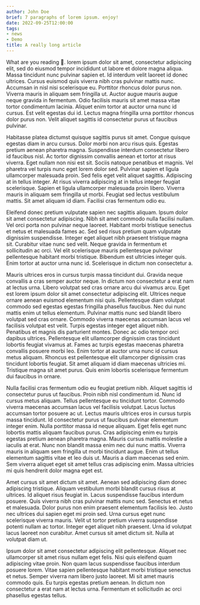 ```yaml
---
author: John Doe
brief: 7 paragraphs of lorem ipsum. enjoy!
date: 2022-09-25T12:00:00
tags:
- news
- Demo
title: A really long article
---
```



<span class="first-letter">W</span>hat are you reading 🤣. lorem ipsum dolor sit amet, consectetur adipiscing elit, sed do
eiusmod tempor incididunt ut labore et dolore magna aliqua. Massa
tincidunt nunc pulvinar sapien et. Id interdum velit laoreet id donec
ultrices. Cursus euismod quis viverra nibh cras pulvinar mattis
nunc. Accumsan in nisl nisi scelerisque eu. Porttitor rhoncus dolor
purus non. Viverra mauris in aliquam sem fringilla ut. Auctor augue
mauris augue neque gravida in fermentum. Odio facilisis mauris sit
amet massa vitae tortor condimentum lacinia. Aliquet enim tortor at
auctor urna nunc id cursus. Est velit egestas dui id. Lectus magna
fringilla urna porttitor rhoncus dolor purus non. Velit aliquet
sagittis id consectetur purus ut faucibus pulvinar.

Habitasse platea dictumst quisque sagittis purus sit amet. Congue
quisque egestas diam in arcu cursus. Dolor morbi non arcu risus
quis. Egestas pretium aenean pharetra magna. Suspendisse interdum
consectetur libero id faucibus nisl. Ac tortor dignissim convallis
aenean et tortor at risus viverra. Eget nullam non nisi est
sit. Sociis natoque penatibus et magnis. Vel pharetra vel turpis nunc
eget lorem dolor sed. Pulvinar sapien et ligula ullamcorper malesuada
proin. Sed felis eget velit aliquet sagittis. Adipiscing at in tellus
integer. At risus viverra adipiscing at in tellus integer feugiat
scelerisque. Sapien et ligula ullamcorper malesuada proin
libero. Viverra mauris in aliquam sem fringilla ut morbi. Feugiat sed
lectus vestibulum mattis. Sit amet aliquam id diam. Facilisi cras
fermentum odio eu.

Eleifend donec pretium vulputate sapien nec sagittis aliquam. Ipsum
dolor sit amet consectetur adipiscing. Nibh sit amet commodo nulla
facilisi nullam. Vel orci porta non pulvinar neque laoreet. Habitant
morbi tristique senectus et netus et malesuada fames ac. Sed sed risus
pretium quam vulputate dignissim suspendisse. Integer eget aliquet
nibh praesent tristique magna sit. Curabitur vitae nunc sed
velit. Neque gravida in fermentum et sollicitudin ac orci. Vel elit
scelerisque mauris pellentesque pulvinar pellentesque habitant morbi
tristique. Bibendum est ultricies integer quis. Enim tortor at auctor
urna nunc id. Scelerisque in dictum non consectetur a.

Mauris ultrices eros in cursus turpis massa tincidunt dui. Gravida
neque convallis a cras semper auctor neque. In dictum non consectetur
a erat nam at lectus urna. Libero volutpat sed cras ornare arcu dui
vivamus arcu. Eget est lorem ipsum dolor sit amet consectetur
adipiscing elit. Ultrices neque ornare aenean euismod elementum nisi
quis. Pellentesque diam volutpat commodo sed egestas egestas fringilla
phasellus faucibus. Nec dui nunc mattis enim ut tellus
elementum. Pulvinar mattis nunc sed blandit libero volutpat sed cras
ornare. Commodo viverra maecenas accumsan lacus vel facilisis volutpat
est velit. Turpis egestas integer eget aliquet nibh. Penatibus et
magnis dis parturient montes. Donec ac odio tempor orci dapibus
ultrices. Pellentesque elit ullamcorper dignissim cras tincidunt
lobortis feugiat vivamus at. Fames ac turpis egestas maecenas pharetra
convallis posuere morbi leo. Enim tortor at auctor urna nunc id cursus
metus aliquam. Rhoncus est pellentesque elit ullamcorper dignissim
cras tincidunt lobortis feugiat. Sit amet aliquam id diam maecenas
ultricies mi. Tristique magna sit amet purus. Quis enim lobortis
scelerisque fermentum dui faucibus in ornare.

Nulla facilisi cras fermentum odio eu feugiat pretium nibh. Aliquet
sagittis id consectetur purus ut faucibus. Proin nibh nisl condimentum
id. Nunc id cursus metus aliquam. Tellus pellentesque eu tincidunt
tortor. Commodo viverra maecenas accumsan lacus vel facilisis
volutpat. Lacus luctus accumsan tortor posuere ac ut. Lectus mauris
ultrices eros in cursus turpis massa tincidunt. Id consectetur purus
ut faucibus pulvinar elementum integer enim. Nulla porttitor massa id
neque aliquam. Eget felis eget nunc lobortis mattis aliquam faucibus
purus. Cras adipiscing enim eu turpis egestas pretium aenean pharetra
magna. Mauris cursus mattis molestie a iaculis at erat. Nunc non
blandit massa enim nec dui nunc mattis. Viverra mauris in aliquam sem
fringilla ut morbi tincidunt augue. Enim ut tellus elementum sagittis
vitae et leo duis ut. Mauris a diam maecenas sed enim. Sem viverra
aliquet eget sit amet tellus cras adipiscing enim. Massa ultricies mi
quis hendrerit dolor magna eget est.

Amet cursus sit amet dictum sit amet. Aenean sed adipiscing diam donec
adipiscing tristique. Aliquam vestibulum morbi blandit cursus risus at
ultrices. Id aliquet risus feugiat in. Lacus suspendisse faucibus
interdum posuere. Quis viverra nibh cras pulvinar mattis nunc
sed. Senectus et netus et malesuada. Dolor purus non enim praesent
elementum facilisis leo. Justo nec ultrices dui sapien eget mi proin
sed. Urna cursus eget nunc scelerisque viverra mauris. Velit ut tortor
pretium viverra suspendisse potenti nullam ac tortor. Integer eget
aliquet nibh praesent. Urna id volutpat lacus laoreet non
curabitur. Amet cursus sit amet dictum sit. Nulla at volutpat diam ut.

Ipsum dolor sit amet consectetur adipiscing elit pellentesque. Aliquet
nec ullamcorper sit amet risus nullam eget felis. Nisi quis eleifend
quam adipiscing vitae proin. Non quam lacus suspendisse faucibus
interdum posuere lorem. Vitae sapien pellentesque habitant morbi
tristique senectus et netus. Semper viverra nam libero justo
laoreet. Mi sit amet mauris commodo quis. Eu turpis egestas pretium
aenean. In dictum non consectetur a erat nam at lectus urna. Fermentum
et sollicitudin ac orci phasellus egestas tellus.

